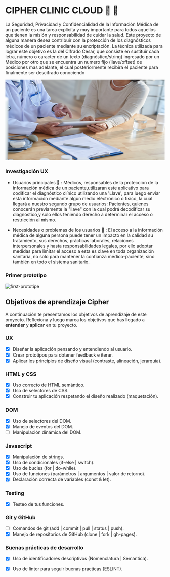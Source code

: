 
  # CIPHER CLINIC CLOUD :closed_lock_with_key: :hospital:

  La Seguridad, Privacidad y Confidencialidad de la Información Médica de un paciente es una tarea explícita y muy importante para todos aquellos que tienen la misión y responsabilidad de cuidar la salud. Este proyecto de alguna manera desea contribuir con la protección de los diagnósticos médicos de un paciente mediante su encriptación. La técnica utilizada para lograr este objetivo es la del Cifrado Cesar, que consiste en sustituir cada letra, número o caracter de un texto (diagnóstico/string) ingresado por un Médico por otro que se encuentra un numero fijo (llave/offset) de posiciones mas adelante, el cual posteriormente recibirá el paciente para finalmente ser descifrado conociendo 

  ![cipher](https://github.com/omairapalacios/LIM011-cipher/blob/master/src/ground.png)

  ###   Investigación UX

  * Usuarios principales :couple: : Médicos, responsables de la protección de la información médica de un paciente,utilizaran este aplicativo para codificar el diagnóstico clínico utilizando una 'Llave', para luego enviar esta información mediante algun medio eléctronico o fisico, la cual llegará a nuestro segundo grupo de usuarios: Pacientes, quienes conocerán previamente la "llave" con la cual podrá decodificar su diagnóstico,y solo ellos teniendo derecho a determinar el acceso o restricción al mismo.

  * Necesidades o problemas de los usuarios :speech_balloon: : El acceso a la información médica de alguna persona puede tener un impacto en la calidad su tratamiento, sus derechos, prácticas laborales, relaciones interpersonales y hasta responsabilidades legales, por ello adoptar medidas para limitar el acceso a esta es clave en toda organización sanitaria, no solo para mantener la confianza médico-paciente, sino también en todo el sistema sanitario.
###   Primer prototipo

![first-prototipe](https://github.com/omairapalacios/LIM011-cipher/blob/master/src/ux-prototipe-page.pnggit)


## Objetivos de aprendizaje Cipher

A continuación te presentamos los objetivos de aprendizaje de este proyecto. Reflexiona y luego marca los objetivos que has llegado a **entender** y **aplicar** en tu proyecto.

### UX

- [x] Diseñar la aplicación pensando y entendiendo al usuario.
- [x] Crear prototipos para obtener feedback e iterar.
- [x] Aplicar los principios de diseño visual (contraste, alineación, jerarquía).

### HTML y CSS

- [x] Uso correcto de HTML semántico.
- [x] Uso de selectores de CSS.
- [x] Construir tu aplicación respetando el diseño realizado (maquetación).

### DOM

- [x] Uso de selectores del DOM.
- [x] Manejo de eventos del DOM.
- [ ] Manipulación dinámica del DOM.

### Javascript

- [x] Manipulación de strings.
- [x] Uso de condicionales (if-else | switch).
- [x] Uso de bucles (for | do-while).	
- [x] Uso de funciones (parámetros | argumentos | valor de retorno).
- [x] Declaración correcta de variables (const & let).

### Testing
- [x] Testeo de tus funciones.

### Git y GitHub
- [ ] Comandos de git (add | commit | pull | status | push).
- [x] Manejo de repositorios de GitHub (clone | fork | gh-pages).

### Buenas prácticas de desarrollo
- [x] Uso de identificadores descriptivos (Nomenclatura | Semántica).
- [x] Uso de linter para seguir buenas prácticas (ESLINT).


